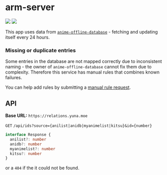 # arm-server
[![](https://img.shields.io/travis/BeeeQueue/arm-server.svg)](https://travis-ci.org/BeeeQueue/arm-server)
![](https://img.shields.io/uptimerobot/ratio/m781899942-e512424b17b53ca46ae043b6.svg?label=30-day%20uptime)

This app uses data from [`anime-offline-database`](https://github.com/manami-project/anime-offline-database/) - fetching and updating itself every 24 hours.

### Missing or duplicate entries

Some entries in the database are not mapped correctly due to inconsistent naming - the owner of `anime-offline-database` cannot fix them due to complexity. Therefore this service has manual rules that combines known failures. 

You can help add rules by submitting a [manual rule request](https://github.com/BeeeQueue/arm-server/issues/new?template=manual-rule-request.md).

## API

**Base URL:** `https://relations.yuna.moe`

`GET` `/api/ids?source={anilist|anidb|myanimelist|kitsu}&id={number}`

```ts
interface Response {
  anilist?: number
  anidb?: number
  myanimelist?: number
  kitsu?: number
}
```

or a `404` if the it could not be found.
